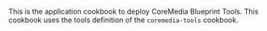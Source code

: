 This is the application cookbook to deploy CoreMedia Blueprint Tools. This cookbook uses the tools definition of the `coremedia-tools` cookbook.
